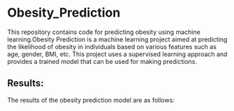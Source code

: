 # Obesity_Prediction
This repository contains code for predicting obesity using machine learning.Obesity Prediction is a machine learning project aimed at predicting the likelihood of obesity in individuals based on various features such as age, gender, BMI, etc. This project uses a supervised learning approach and provides a trained model that can be used for making predictions.

## Results:
The results of the obesity prediction model are as follows:
